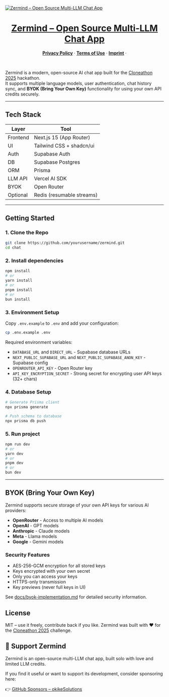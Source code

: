 <a href="https://zermind.ai/">
  <img alt="Zermind – Open Source Multi-LLM Chat App" src="https://zermind.ai/opengraph-image.png">
  <h1 align="center">Zermind – Open Source Multi-LLM Chat App</h1>
</a>

<p align="center">
  <a href="https://zermind.ai/privacy"><strong>Privacy Policy</strong></a> ·
  <a href="https://zermind.ai/terms"><strong>Terms of Use</strong></a> ·
  <a href="https://zermind.ai/imprint"><strong>Imprint</strong></a> ·
</p>
<br/>

Zermind is a modern, open-source AI chat app built for the [Cloneathon 2025](https://cloneathon.t3.chat) hackathon.  
It supports multiple language models, user authentication, chat history sync, and **BYOK (Bring Your Own Key)** functionality for using your own API credits securely.

---

## Tech Stack

| Layer    | Tool                      |
| -------- | ------------------------- |
| Frontend | Next.js 15 (App Router)   |
| UI       | Tailwind CSS + shadcn/ui  |
| Auth     | Supabase Auth             |
| DB       | Supabase Postgres         |
| ORM      | Prisma                    |
| LLM API  | Vercel AI SDK             |
| BYOK     | Open Router               |
| Optional | Redis (resumable streams) |

---

## Getting Started

### 1. Clone the Repo

```bash
git clone https://github.com/yourusername/zermind.git
cd chat
```

### 2. Install dependencies

```bash
npm install
# or
yarn install
# or
pnpm install
# or
bun install

```

### 3. Environment Setup

Copy `.env.example` to `.env` and add your configuration:

```bash
cp .env.example .env
```

Required environment variables:

- `DATABASE_URL` and `DIRECT_URL` - Supabase database URLs
- `NEXT_PUBLIC_SUPABASE_URL` and `NEXT_PUBLIC_SUPABASE_ANON_KEY` - Supabase config
- `OPENROUTER_API_KEY` - Open Router key
- `API_KEY_ENCRYPTION_SECRET` - Strong secret for encrypting user API keys (32+ chars)

### 4. Database Setup

```bash
# Generate Prisma client
npx prisma generate

# Push schema to database
npx prisma db push
```

### 5. Run project

```bash
npm run dev
# or
yarn dev
# or
pnpm dev
# or
bun dev
```

---

## BYOK (Bring Your Own Key)

Zermind supports secure storage of your own API keys for various AI providers:

- **OpenRouter** - Access to multiple AI models
- **OpenAI** - GPT models
- **Anthropic** - Claude models
- **Meta** - Llama models
- **Google** - Gemini models

### Security Features

- AES-256-GCM encryption for all stored keys
- Keys encrypted with your own secret
- Only you can access your keys
- HTTPS-only transmission
- Key previews (never full keys in UI)

See [docs/byok-implementation.md](docs/byok-implementation.md) for detailed security information.

## License

MIT – use it freely, contribute back if you like.
Zermind was built with ❤️ for the [Cloneathon 2025](https://cloneathon.t3.chat) challenge.


## 💜 Support Zermind

Zermind is an open-source multi-LLM chat app, built solo with love and limited LLM credits.

If you find it useful or want to support its development, consider sponsoring here:

👉 [GitHub Sponsors – okikeSolutions](https://github.com/sponsors/okikeSolutions)
